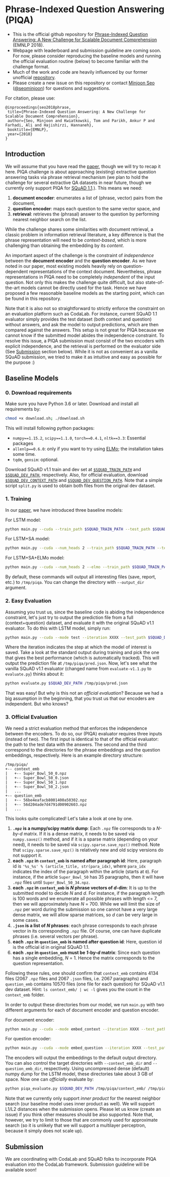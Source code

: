 # Phrase-Indexed Question Answering (PIQA)
- This is the official github repository for [Phrase-Indexed Question Answering: A New Challenge for Scalable Document Comprehension][paper] (EMNLP 2018).
- Webpage with leaderboard and submission guideline are coming soon. For now, please consider reproducing the baseline models and running the official evaluation routine (below) to become familiar with the challenge format.
- Much of the work and code are heavily influenced by our former unofficial [repository][mipsqa].
- Please create a new issue on this repository or contact [Minjoon Seo][minjoon] ([@seominjoon][minjoon-github]) for questions and suggestions.

For citation, please use:
 ```
@inproceedings{seo2018phrase,
  title={Phrase-Indexed Question Answering: A New Challenge for Scalable Document Comprehension},
  author={Seo, Minjoon and Kwiatkowski, Tom and Parikh, Ankur P and Farhadi, Ali and Hajishirzi, Hannaneh},
  booktitle={EMNLP},
  year={2018}
}
```

## Introduction
We will assume that you have read the [paper][paper], though we will try to recap it here. PIQA challenge is about approaching (existing) extractive question answering tasks via phrase retrieval mechanism (we plan to hold the challenge for several extractive QA datasets in near future, though we currently only support PIQA for [SQuAD 1.1][squad].). This means we need:

1. **document encoder**: enumerates a list of (phrase, vector) pairs from the document,
2. **question encoder**: maps each question to the same vector space, and
3. **retrieval**: retrieves the (phrasal) answer to the question by performing nearest neighbor search on the list. 

While the challenge shares some similarities with document retrieval, a classic problem in information retrieval literature, a key difference is that the phrase representation will need to be *context-based*, which is more challenging than obtaining the embedding by its *content*.

An important aspect of the challenge is the constraint of *independence* between the **document encoder** and the **question encoder**. As we have noted in our paper, most existing models heavily rely on question-dependent representations of the context document. Nevertheless, phrase representations in PIQA need to be completely *independent* of the input question. Not only this makes the challenge quite difficult, but also state-of-the-art models cannot be directly used for the task. Hence we have proposed a few reasonable baseline models as the starting point, which can be found in this repository.

Note that it is also not so straightforward to strictly enforce the constraint on an evaluation platform such as CodaLab. For instance, current SQuAD 1.1 evaluator simply provides the test dataset (both context and question) without answers, and ask the model to output predictions, which are then compared against the answers. This setup is not great for PIQA because we cannot know if the submitted model abides the independence constraint. To resolve this issue, a PIQA submission must consist of the two encoders with explicit independence, and the retrieval is performed on the evaluator side (See [Submission](#submission) section below). While it is not as convenient as a vanilla SQuAD submission, we tried to make it as intuitive and easy as possible for the purpose :)





## Baseline Models

### 0. Download requirements
Make sure you have Python 3.6 or later. Download and install all requirements by:

```bash
chmod +x download.sh; ./download.sh
```

This will install following python packages:

- `numpy==1.15.2`, `scipy==1.1.0`, `torch==0.4.1`, `nltk==3.3`: Essential packages
- `allenlp==0.6.0`: only if you want to try using [ELMo][elmo]; the installation takes some time.
- `tqdm`, `gensim`: optional.

Download SQuAD v1.1 train and dev set at [`$SQUAD_TRAIN_PATH`][squad-train] and [`$SQUAD_DEV_PATH`][squad-dev], respectively. Also, for official evaluation, download [`$SQUAD_DEV_CONTEXT_PATH`][squad-context] and [`$SQUAD_DEV_QUESTION_PATH`][squad-question]. Note that a simple script `split.py` is used to obtain both files from the original dev dataset.



### 1. Training
In our [paper][paper], we have introduced three baseline models:

For LSTM model:

```bash
python main.py --cuda --train_path $SQUAD_TRAIN_PATH --test_path $SQUAD_DEV_PATH
```

For LSTM+SA model:

```bash
python main.py --cuda --num_heads 2 --train_path $SQUAD_TRAIN_PATH --test_path $SQUAD_DEV_PATH
```

For LSTM+SA+ELMo model:

```bash
python main.py --cuda --num_heads 2 --elmo --train_path $SQUAD_TRAIN_PATH --test_path $SQUAD_DEV_PATH
```
By default, these commands will output all interesting files (save, report, etc.) to `/tmp/piqa`. You can change the directory with `--output_dir` argument.


### 2. Easy Evaluation
Assuming you trust us, since the baseline code is abiding the independence constraint, let's just try to output the prediction file from a full (context+question) dataset, and evaluate it with the original SQuAD v1.1 evaluator. To do this with LSTM model, simply run:

```bash
python main.py --cuda --mode test --iteration XXXX --test_path $SQUAD_DEV_PATH
```

Where the iteration indicates the step at which the model of interest is saved. Take a look at the standard output during training and pick the one that gives the best performance (which is automatically tracked).
This will output the prediction file at `/tmp/piqa/pred.json`. Now, let's see what the vanilla SQuAD v1.1 evaluator (changed name from `evaluate-v1.1.py` to `evaluate.py`) thinks about it:

```bash
python evaluate.py $SQUAD_DEV_PATH /tmp/piqa/pred.json
```

That was easy! But why is this not an *official evaluation*? Because we had a big assumption in the beginning, that you trust us that our encoders are independent. But who knows?


### 3. Official Evaluation
We need a strict evaluation method that enforces the independence between the encoders. To do so, our (PIQA) evaluator requires three inputs (instead of two). The first input is identical to that of the official evaluator: the path to the test data with the answers. The second and the third correspond to the directories for the phrase embeddings and the question embeddings, respectively. Here is an example directory structure:

```
/tmp/piqa/
+-- context_emb
|   +-- Super_Bowl_50_0.npz
|   +-- Super_Bowl_50_0.json
|   +-- Super_Bowl_50_1.npz
|   +-- Super_Bowl_50_2.json
|   ...
+-- question_emb
|   +-- 56be4eafacb8001400a50302.npz
|   +-- 56d204ade7d4791d00902603.npz
|   ...
```

This looks quite complicated! Let's take a look at one by one.

1. **`.npz` is a numpy/scipy matrix dump**: Each `.npz` file corresponds to a *N-by-d* matrix. If it is a dense matrix, it needs to be saved via `numpy.savez()` method, and if it is a sparse matrix (depending on your need), it needs to be saved via `scipy.sparse.save_npz()` method. Note that `scipy.sparse.save_npz()` is relatively new and old scipy versions do not support it.
2. **each `.npz` in `context_emb` is named after paragraph id**: Here, paragraph id is `'%s_%s' % (article_title, str(para_idx)`, where `para_idx` indicates the index of the paragraph within the article (starts at `0`). For instance, if the article `Super_Bowl_50` has 35 paragraphs, then it will have `.npz` files until `Super_Bowl_50_34.npz`. 
3. **each `.npz` in `context_emb` is *N* phrase vectors of *d*-dim**: It is up to the submitted model to decide *N* and *d*. For instance, if the paragraph length is 100 words and we enumerate all possible phrases with length <= 7, then we will approximately have *N* = 700. While we will limit the size of `.npz` per word during the submission so one cannot have a very large dense matrix, we will allow sparse matrices, so *d* can be very large in some cases.
4. **`.json` is a list of *N* phrases**: each phrase corresponds to each phrase vector in its corresponding `.npz` file. Of course, one can have duplicate phrases (i.e. several vectors per phrase).
5. **each `.npz` in `question_emb` is named after question id**: Here, question id is the official id in original SQuAD 1.1.
6. **each `.npz` in `question_emb` must be *1*-by-*d* matrix**: Since each question has a single embedding, *N* = 1. Hence the matrix corresponds to the question representation.

Following these rules, one should confirm that `context_emb` contains 4134 files (2067 `.npz` files and 2067 `.json` files, i.e. 2067 paragraphs) and `question_emb` contains 10570 files (one file for each question) for SQuAD v1.1 dev dataset. Hint: `ls context_emb/ | wc -l` gives you the count in the `context_emb` folder. 

In order to output these directories from our model, we run `main.py` with two different arguments for each of document encoder and question encoder.

For document encoder:

```bash
python main.py --cuda --mode embed_context --iteration XXXX --test_path $SQUAD_DEV_CONTEXT_PATH
```

For question encoder:

```bash
python main.py --cuda --mode embed_question --iteration XXXX --test_path $SQUAD_DEV_QUESTION_PATH
```

The encoders will output the embeddings to the default output directory. You can also control the target directories with `--context_emb_dir` and `--question_emb_dir`, respectively. Using uncompressed dense (default) numpy dump for the LSTM model, these directories take about 3 GB of space.  Now one can *officially* evaluate by:

```bash
python piqa_evaluate.py $SQUAD_DEV_PATH /tmp/piqa/context_emb/ /tmp/piqa/question_emb/
```

Note that we currently only support *inner product* for the nearest neighbor search (our baseline model uses inner product as well). We will support L1/L2 distances when the submission opens. Please let us know (create an issue) if you think other measures should be also supported. Note that, however, we try to limit to those that are commonly used for approximate search (so it is unlikely that we will support a multilayer perceptron, because it simply does not scale up).

## Submission
We are coordinating with CodaLab and SQuAD folks to incorporate PIQA evaluation into the CodaLab framework. Submission guideline will be available soon!

[paper]: https://arxiv.org/abs/1804.07726
[minjoon]: https://seominjoon.github.io
[minjoon-github]: https://github.com/seominjoon
[squad-train]: https://rajpurkar.github.io/SQuAD-explorer/dataset/train-v1.1.json
[squad-dev]: https://rajpurkar.github.io/SQuAD-explorer/dataset/dev-v1.1.json
[squad-context]: https://nlp.cs.washington.edu/piqa/squad/dev-v1.1-context.json
[squad-question]: https://nlp.cs.washington.edu/piqa/squad/dev-v1.1-question.json
[elmo]: https://allennlp.org/elmo
[squad]: https://stanford-qa.com
[mipsqa]: https://github.com/google/mipsqa
